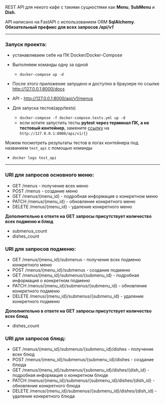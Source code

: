 REST API для некого кафе с такими сущностями как **Menu**, **SubMenu** и **Dish**.

API написано на FastAPI с использованием ORM **SqlAlchemy**.
**Обязательный префикс для всех запросов _/api/v1_**

---

### Запуск проекта:
- устанавливаем себе на ПК Docker/Docker-Compose


- Выполняем команды одну за одной
  - `docker-compose up -d`
- После этого приложение запущено и доступно в браузере по ссылке http://127.0.0.1:8000/docs
- API - http://127.0.0.1:8000/api/v1/menus


- Для запуска тестов(app/tests)
  - `docker-compose -f docker-compose.tests.yml up -d`
  - если хотите запустить тесты **pytest через терминал ПК, а не тестовый контейнер**, замените [ссылку](https://github.com/mr-st0rm/CafeMenuApp_RESTAPI/blob/master/app/tests/test_api.py#L33) на `http://127.0.0.1:8000/api/v1/{}`

Можем посмотреть результаты тестов в логах контейнера под названием `test_api` с помощью команды
- `docker logs test_api`

---

### URI для запросов основного меню:
- GET /menus - получение всех меню
- POST /menus - создание меню
- GET /menus/{menu_id} - подробная информация о конкретном меню
- PATCH /menus/{menu_id} - обновление конкретного меню
- DELETE /menus/{menu_id} - удаление конкретного меню

**Дополнительно в ответе на GET запросы присутствует количество всех подменю и блюд**
- submenus_count
- dishes_count

### URI для запросов подменю:
- GET /menus/{menu_id}/submenus - получение всех подменю конкретного меню
- POST /menus/{menu_id}/submenus - создание подменю
- GET /menus/{menu_id}/submenus/{submenu_id} - подробная информация о конкретном подменю
- PATCH /menus/{menu_id}/submenus/{submenu_id} - обновление конкретного подменю
- DELETE /menus/{menu_id}/submenus/{submenu_id} - удаление конкретного подменю

**Дополнительно в ответе на GET запросы присутствует количество всех блюд**
- dishes_count

### URI для запросов блюд:
- GET /menus/{menu_id}/submenus/{submenu_id}/dishes - получение всех блюд
- POST /menus/{menu_id}/submenus/{submenu_id}/dishes - создание блюда
- GET /menus/{menu_id}/submenus/{submenu_id}/dishes/{dish_id} - подробная информация о конкретном блюде
- PATCH /menus/{menu_id}/submenus/{submenu_id}/dishes/{dish_id} - обновление конкретного блюда
- DELETE /menus/{menu_id}/submenus/{submenu_id}/dishes/{dish_id} - удаление конкретного блюда
